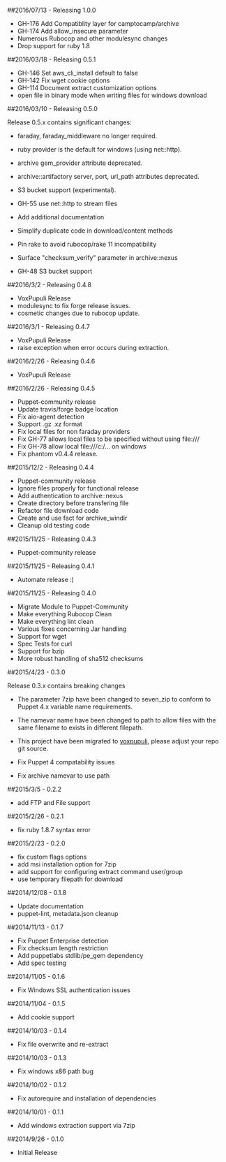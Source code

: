 ##2016/07/13 - Releasing 1.0.0

* GH-176 Add Compatiblity layer for camptocamp/archive
* GH-174 Add allow_insecure parameter
* Numerous Rubocop and other modulesync changes
* Drop support for ruby 1.8

##2016/03/18 - Releasing 0.5.1

* GH-146 Set aws_cli_install default to false
* GH-142 Fix wget cookie options
* GH-114 Document extract customization options
* open file in binary mode when writing files for windows download

##2016/03/10 - Releasing 0.5.0

Release 0.5.x contains significant changes:

* faraday, faraday_middleware no longer required.
* ruby provider is the default for windows (using net::http).
* archive gem_provider attribute deprecated.
* archive::artifactory server, port, url_path attributes deprecated.
* S3 bucket support (experimental).

* GH-55 use net::http to stream files
* Add additional documentation
* Simplify duplicate code in download/content methods
* Pin rake to avoid rubocop/rake 11 incompatibility
* Surface "checksum_verify" parameter in archive::nexus
* GH-48 S3 bucket support

##2016/3/2 - Releasing 0.4.8

* VoxPupuli Release
* modulesync to fix forge release issues.
* cosmetic changes due to rubocop update.

##2016/3/1 - Releasing 0.4.7

* VoxPupuli Release
* raise exception when error occurs during extraction.

##2016/2/26 - Releasing 0.4.6

* VoxPupuli Release

##2016/2/26 - Releasing 0.4.5

* Puppet-community release
* Update travis/forge badge location
* Fix aio-agent detection
* Support .gz .xz format
* Fix local files for non faraday providers
* Fix GH-77 allows local files to be specified without using file:///
* Fix GH-78 allow local file:///c:/... on windows
* Fix phantom v0.4.4 release.

##2015/12/2 - Releasing 0.4.4

* Puppet-community release
* Ignore files properly for functional release
* Add authentication to archive::nexus
* Create directory before transfering file
* Refactor file download code
* Create and use fact for archive_windir
* Cleanup old testing code

##2015/11/25 - Releasing 0.4.3

* Puppet-community release

##2015/11/25 - Releasing 0.4.1

* Automate release :)

##2015/11/25 - Releasing 0.4.0

* Migrate Module to Puppet-Community
* Make everything Rubocop Clean
* Make everything lint clean
* Various fixes concerning Jar handling
* Support for wget
* Spec Tests for curl
* Support for bzip
* More robust handling of sha512 checksums

##2015/4/23 - 0.3.0

Release 0.3.x contains breaking changes

* The parameter 7zip have been changed to seven_zip to conform to Puppet 4.x variable name requirements.
* The namevar name have been changed to path to allow files with the same filename to exists in different filepath.
* This project have been migrated to [voxpupuli](https://github.com/voxpupuli/puppet-archive), please adjust your repo git source.

* Fix Puppet 4 compatability issues
* Fix archive namevar to use path

##2015/3/5 - 0.2.2

* add FTP and File support

##2015/2/26 - 0.2.1

* fix ruby 1.8.7 syntax error

##2015/2/23 - 0.2.0

* fix custom flags options
* add msi installation option for 7zip
* add support for configuring extract command user/group
* use temporary filepath for download

##2014/12/08 - 0.1.8

* Update documentation
* puppet-lint, metadata.json cleanup

##2014/11/13 - 0.1.7

* Fix Puppet Enterprise detection
* Fix checksum length restriction
* Add puppetlabs stdlib/pe_gem dependency
* Add spec testing

##2014/11/05 - 0.1.6

* Fix Windows SSL authentication issues

##2014/11/04 - 0.1.5

* Add cookie support

##2014/10/03 - 0.1.4

* Fix file overwrite and re-extract

##2014/10/03 - 0.1.3

* Fix windows x86 path bug

##2014/10/02 - 0.1.2

* Fix autorequire and installation of dependencies

##2014/10/01 - 0.1.1

* Add windows extraction support via 7zip

##2014/9/26 - 0.1.0

* Initial Release
